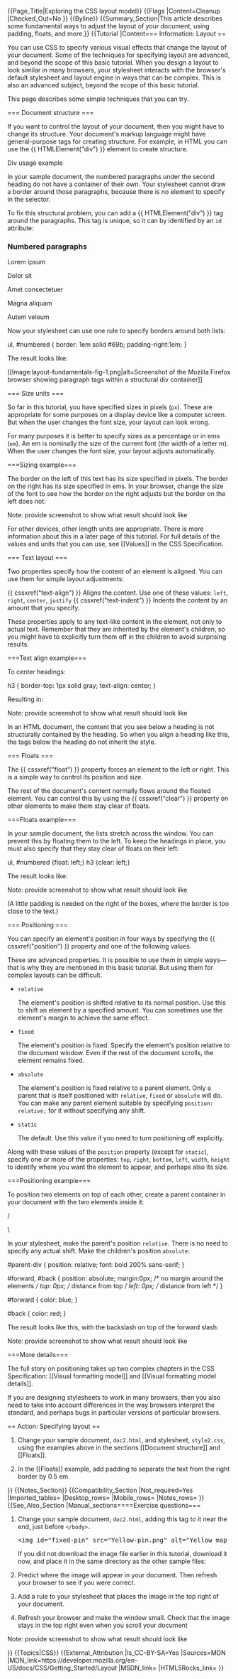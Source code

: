{{Page_Title|Exploring the CSS layout model}}
{{Flags
|Content=Cleanup
|Checked_Out=No
}}
{{Byline}}
{{Summary_Section|This article describes some fundamental ways to adjust the layout of your document, using padding, floats, and more.}}
{{Tutorial
|Content=== Information: Layout ==
 
You can use CSS to specify various visual effects that change the layout of your document. Some of the techniques for specifying layout are advanced, and beyond the scope of this basic tutorial. When you design a layout to look similar in many browsers, your stylesheet interacts with the browser's default stylesheet and layout engine in ways that can be complex. This is also an advanced subject, beyond the scope of this basic tutorial.

This page describes some simple techniques that you can try.
 
=== Document structure ===
 
If you want to control the layout of your document, then you might have to change its structure. Your document's markup language might have general-purpose tags for creating structure. For example, in HTML you can use the {{ HTMLElement("div") }} element to create structure.

Div usage example 

In your sample document, the numbered paragraphs under the second heading do not have a container of their own. Your stylesheet cannot draw a border around those paragraphs, because there is no element to specify in the selector.
 
To fix this structural problem, you can add a {{ HTMLElement("div") }} tag around the paragraphs. This tag is unique, so it can by identified by an <code>id</code> attribute:

 
<syntaxhighlight lang="html5"><h3>Numbered paragraphs</h3>
<div id="numbered">
  <p>Lorem ipsum</p>
  <p>Dolor sit</p>
  <p>Amet consectetuer</p>
  <p>Magna aliquam</p>
  <p>Autem veleum</p>
</div></syntaxhighlight>
 
Now your stylesheet can use one rule to specify borders around both lists:

<syntaxhighlight lang="css">ul, #numbered {
  border: 1em solid #69b;
  padding-right:1em;
}</syntaxhighlight>
 
The result looks like:

[[Image:layout-fundamentals-fig-1.png|alt=Screenshot of the Mozilla Firefox browser showing paragraph tags within a structural div container]]
  
=== Size units ===
 
So far in this tutorial, you have specified sizes in pixels (<code>px</code>). These are appropriate for some purposes on a display device like a computer screen. But when the user changes the font size, your layout can look wrong.

For many purposes it is better to specify sizes as a percentage or in ems (<code>em</code>). An em is nominally the size of the current font (the width of a letter m). When the user changes the font size, your layout adjusts automatically.

===Sizing example===

The border on the left of this text has its size specified in pixels. The border on the right has its size specified in ems. In your browser, change the size of the font to see how the border on the right adjusts but the border on the left does not:

<p class="note">Note: provide screenshot to show what result should look like</p>
  
For other devices, other length units are appropriate. There is more information about this in a later page of this tutorial. For full details of the values and units that you can use, see [[Values]] in the CSS Specification.

=== Text layout ===
 
Two properties specify how the content of an element is aligned. You can use them for simple layout adjustments:

{{ cssxref("text-align") }} 
Aligns the content. Use one of these values: <code>left</code>, <code>right</code>, <code>center</code>, <code>justify</code> 
{{ cssxref("text-indent") }} 
Indents the content by an amount that you specify. 
 
These properties apply to any text-like content in the element, not only to actual text. Remember that they are inherited by the element's children, so you might have to explicitly turn them off in the children to avoid surprising results.

===Text align example===

To center headings:

<syntaxhighlight lang="css">h3 {
  border-top: 1px solid gray;
  text-align: center;
}</syntaxhighlight>
 
Resulting in:

<p class="note">Note: provide screenshot to show what result should look like</p>     

In an HTML document, the content that you see below a heading is not structurally contained by the heading. So when you align a heading like this, the tags below the heading do not inherit the style.

=== Floats ===
 
The {{ cssxref("float") }} property forces an element to the left or right. This is a simple way to control its position and size.

The rest of the document's content normally flows around the floated element. You can control this by using the {{ cssxref("clear") }} property on other elements to make them stay clear of floats.
 
===Floats example===
 
In your sample document, the lists stretch across the window. You can prevent this by floating them to the left. To keep the headings in place, you must also specify that they stay clear of floats on their left:

<syntaxhighlight lang="css">ul, #numbered {float: left;}
h3 {clear: left;}</syntaxhighlight>
  
The result looks like:

<p class="note">Note: provide screenshot to show what result should look like</p>
 
(A little padding is needed on the right of the boxes, where the border is too close to the text.)
 
=== Positioning ===
 
You can specify an element's position in four ways by specifying the {{ cssxref("position") }} property and one of the following values.
 
These are advanced properties. It is possible to use them in simple ways—that is why they are mentioned in this basic tutorial. But using them for complex layouts can be difficult.

<ul>
<li>
<p><code>relative</code></p>
<p>The element's position is shifted relative to its normal position. Use this to shift an element by a specified amount. You can sometimes use the element's margin to achieve the same effect.</p>
</li>
<li>
<p><code>fixed</code></p>
<p>The element's position is fixed. Specify the element's position relative to the document window. Even if the rest of the document scrolls, the element remains fixed.</p>
</li>
<li>
<p><code>absolute</code></p>
<p>The element's position is fixed relative to a parent element. Only a parent that is itself positioned with <code>relative</code>, <code>fixed</code> or <code>absolute</code> will do. You can make any parent element suitable by specifying <code>position: relative;</code> for it without specifying any shift.</p>
</li>
<li>
<p><code>static</code></p>
<p>The default. Use this value if you need to turn positioning off explicitly.</p>
</li>
</ul>

Along with these values of the <code>position</code> property (except for <code>static</code>), specify one or more of the properties: <code>top</code>, <code>right</code>, <code>bottom</code>, <code>left</code>, <code>width</code>, <code>height</code> to identify where you want the element to appear, and perhaps also its size.
 
===Positioning  example===
 
To position two elements on top of each other, create a parent container in your document with the two elements inside it:
 
<syntaxhighlight lang="html5"><div id="parent-div">
  <p id="forward">/</p>
  <p id="back">\</p>
</div></syntaxhighlight>
 
In your stylesheet, make the parent's position <code>relative</code>. There is no need to specify any actual shift. Make the children's position <code>absolute</code>:
 
<syntaxhighlight lang="css">#parent-div {
  position: relative;
  font: bold 200% sans-serif;
}

#forward, #back {
  position: absolute;
  margin:0px; /* no margin around the elements */
  top: 0px; /* distance from top */
  left: 0px; /* distance from left */
}

#forward {
  color: blue;
}

#back {
  color: red;
}</syntaxhighlight>
 
The result looks like this, with the backslash on top of the forward slash:

<p class="note">Note: provide screenshot to show what result should look like</p>  
   
===More details===

The full story on positioning takes up two complex chapters in the CSS Specification: [[Visual formatting model]] and [[Visual formatting model details]].
 
If you are designing stylesheets to work in many browsers, then you also need to take into account differences in the way browsers interpret the standard, and perhaps bugs in particular versions of particular browsers.

== Action: Specifying layout ==

<ol> 
<li><p>Change your sample document, <code>doc2.html</code>, and stylesheet, <code>style2.css</code>, using the examples above in the sections [[Document structure]] and [[Floats]].</p></li>
<li><p>In the [[Floats]] example, add padding to separate the text from the right border by 0.5 em.</p></li>
</ol>
}}
{{Notes_Section}}
{{Compatibility_Section
|Not_required=Yes
|Imported_tables=
|Desktop_rows=
|Mobile_rows=
|Notes_rows=
}}
{{See_Also_Section
|Manual_sections====Exercise questions=== 

<ol>
<li><p>Change your sample document, <code>doc2.html</code>, adding this tag to it near the end, just before <code>&lt;/body&gt;.</code></p>

<pre>&lt;img id="fixed-pin" src="Yellow-pin.png" alt="Yellow map pin"&gt;</pre>
 
<p>If you did not download the image file earlier in this tutorial, download it now, and place it in the same directory as the other sample files:</p>
</li>
 <li>
<p>Predict where the image will appear in your document. Then refresh your browser to see if you were correct.</p>
</li>
 <li>
<p>Add a rule to your stylesheet that places the image in the top right of your document.</p>
</li>
<li>
 <p>Refresh your browser and make the window small. Check that the image stays in the top right even when you scroll your document</p>
</li>
</ol>

<p class="note">Note: provide screenshot to show what result should look like</p>
}}
{{Topics|CSS}}
{{External_Attribution
|Is_CC-BY-SA=Yes
|Sources=MDN
|MDN_link=https://developer.mozilla.org/en-US/docs/CSS/Getting_Started/Layout
|MSDN_link=
|HTML5Rocks_link=
}}